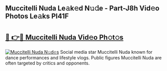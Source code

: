 ## Muccitelli Nuda Le𝚊k𝚎d N𝚞𝚍e - Part-J8h Vid𝚎o Photos Le𝚊ks PI41F

# <h2><a href="http://fbde2q.evod.top/?m=Muccitelli+Nuda">🔗 👉🔴 Muccitelli Nuda Vid𝚎o Ph𝚘t𝚘s</a></h2>

[![Muccitelli Nuda N𝚞d𝚎s](https://i.imgur.com/8V9OHl7.gif)](http://fbde2q.evod.top/?m=Muccitelli+Nuda)
Social media star Muccitelli Nuda known for dance performances and lifestyle vlogs. Public figures Muccitelli Nuda are often targeted by critics and opponents. 
